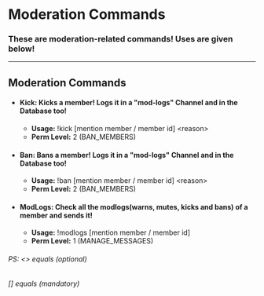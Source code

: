 # Moderation Commands
### These are moderation-related commands! Uses are given below!
---
## Moderation Commands
- #### **Kick:**  Kicks a member! Logs it in a "mod-logs" Channel and in the Database too!
  - **Usage:** !kick [mention member / member id] \<reason>
  - **Perm Level:** 2 (BAN_MEMBERS)

- #### **Ban:** Bans a member! Logs it in a "mod-logs" Channel and in the Database too!
  - **Usage:** !ban [mention member / member id] \<reason>
  - **Perm Level:** 2 (BAN_MEMBERS)

- #### **ModLogs:** Check all the modlogs(warns, mutes, kicks and bans) of a member and sends it!
  -  **Usage:** !modlogs [mention member / member id]
  -  **Perm Level:** 1 (MANAGE_MESSAGES)

###### PS: <> equals (optional)
###### [] equals (mandatory)
 